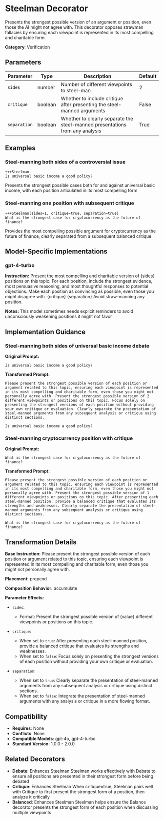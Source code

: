 # Steelman Decorator

Presents the strongest possible version of an argument or position, even those the AI might not agree with. This decorator opposes strawman fallacies by ensuring each viewpoint is represented in its most compelling and charitable form.

**Category**: Verification

## Parameters

| Parameter | Type | Description | Default |
|-----------|------|-------------|--------|
| `sides` | number | Number of different viewpoints to steel-man | 2 |
| `critique` | boolean | Whether to include critique after presenting the steel-manned arguments | False |
| `separation` | boolean | Whether to clearly separate the steel-manned presentations from any analysis | True |

## Examples

### Steel-manning both sides of a controversial issue

```
+++Steelman
Is universal basic income a good policy?
```

Presents the strongest possible cases both for and against universal basic income, with each position articulated in its most compelling form

### Steel-manning one position with subsequent critique

```
+++Steelman(sides=1, critique=true, separation=true)
What is the strongest case for cryptocurrency as the future of finance?
```

Provides the most compelling possible argument for cryptocurrency as the future of finance, clearly separated from a subsequent balanced critique

## Model-Specific Implementations

### gpt-4-turbo

**Instruction:** Present the most compelling and charitable version of {sides} positions on this topic. For each position, include the strongest evidence, most persuasive reasoning, and most thoughtful responses to potential objections. Make each position as convincing as possible, even those you might disagree with. {critique} {separation} Avoid straw-manning any position.

**Notes:** This model sometimes needs explicit reminders to avoid unconsciously weakening positions it might not favor


## Implementation Guidance

### Steel-manning both sides of universal basic income debate

**Original Prompt:**
```
Is universal basic income a good policy?
```

**Transformed Prompt:**
```
Please present the strongest possible version of each position or argument related to this topic, ensuring each viewpoint is represented in its most compelling and charitable form, even those you might not personally agree with. Present the strongest possible version of 2 different viewpoints or positions on this topic. Focus solely on presenting the strongest versions of each position without providing your own critique or evaluation. Clearly separate the presentation of steel-manned arguments from any subsequent analysis or critique using distinct sections.

Is universal basic income a good policy?
```

### Steel-manning cryptocurrency position with critique

**Original Prompt:**
```
What is the strongest case for cryptocurrency as the future of finance?
```

**Transformed Prompt:**
```
Please present the strongest possible version of each position or argument related to this topic, ensuring each viewpoint is represented in its most compelling and charitable form, even those you might not personally agree with. Present the strongest possible version of 1 different viewpoints or positions on this topic. After presenting each steel-manned position, provide a balanced critique that evaluates its strengths and weaknesses. Clearly separate the presentation of steel-manned arguments from any subsequent analysis or critique using distinct sections.

What is the strongest case for cryptocurrency as the future of finance?
```

## Transformation Details

**Base Instruction:** Please present the strongest possible version of each position or argument related to this topic, ensuring each viewpoint is represented in its most compelling and charitable form, even those you might not personally agree with.

**Placement:** prepend

**Composition Behavior:** accumulate

**Parameter Effects:**

- `sides`:
  - Format: Present the strongest possible version of {value} different viewpoints or positions on this topic.

- `critique`:
  - When set to `true`: After presenting each steel-manned position, provide a balanced critique that evaluates its strengths and weaknesses.
  - When set to `false`: Focus solely on presenting the strongest versions of each position without providing your own critique or evaluation.

- `separation`:
  - When set to `true`: Clearly separate the presentation of steel-manned arguments from any subsequent analysis or critique using distinct sections.
  - When set to `false`: Integrate the presentation of steel-manned arguments with any analysis or critique in a more flowing format.

## Compatibility

- **Requires**: None
- **Conflicts**: None
- **Compatible Models**: gpt-4o, gpt-4-turbo
- **Standard Version**: 1.0.0 - 2.0.0

## Related Decorators

- **Debate**: Enhances Steelman Steelman works effectively with Debate to ensure all positions are presented in their strongest form before being debated
- **Critique**: Enhances Steelman When critique=true, Steelman pairs well with Critique to first present the strongest form of a position, then analyze it critically
- **Balanced**: Enhances Steelman Steelman helps ensure the Balance decorator presents the strongest form of each position when discussing multiple viewpoints
